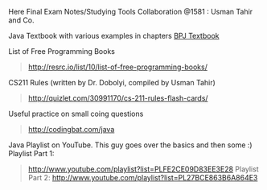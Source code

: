 Here
Final Exam Notes/Studying Tools Collaboration
@1581 : Usman Tahir and Co.

Java Textbook with various examples in chapters
<a href="http://people.ucls.uchicago.edu/~bfranke/apcs_0809/downloads/BPJ_TextBook_3_0_5.pdf">BPJ Textbook</a>

List of Free Programming Books
> http://resrc.io/list/10/list-of-free-programming-books/ 

CS211 Rules (written by Dr. Dobolyi, compiled by Usman Tahir)
> http://quizlet.com/30991170/cs-211-rules-flash-cards/

Useful practice on small coing questions
> http://codingbat.com/java

Java Playlist on YouTube. This guy goes over the basics and then some :)
Playlist Part 1:
> http://www.youtube.com/playlist?list=PLFE2CE09D83EE3E28
Playlist Part 2:
> http://www.youtube.com/playlist?list=PL27BCE863B6A864E3
